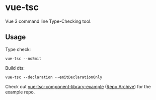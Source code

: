 # vue-tsc

Vue 3 command line Type-Checking tool.

## Usage

Type check:

`vue-tsc --noEmit`

Build dts:

`vue-tsc --declaration --emitDeclarationOnly`

Check out [vue-tsc-component-library-example](https://www.npmjs.com/package/@3nuc/vue-tsc-component-library-example?activeTab=code)
([Repo Archive](https://web.archive.org/web/20220315023520/https://github.com/sethidden/vue-tsc-component-library-example))
for the example repo.
